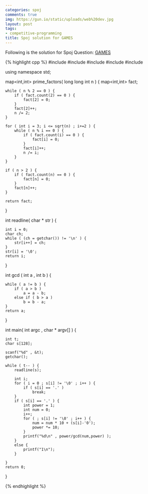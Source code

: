```yaml
---
categories: spoj
comments: true
img: https://gun.io/static/uploads/web%20dev.jpg
layout: post
tags:
- competitive-programming
title: Spoj solution for GAMES
---
```


Following is the solution for Spoj Question: [GAMES](http://www.spoj.com/problems/GAMES/)

{% highlight cpp %}
#include <iostream>
#include <cstdio>
#include <map>
#include <cmath>
#include <algorithm>

using namespace std;

map<int,int> prime_factors( long long int n ) {
	map<int,int> fact;

	while ( n % 2 == 0 ) {
		if ( fact.count(2) == 0 ) {
			fact[2] = 0;
		}
		fact[2]++;
		n /= 2;
	}

	for ( int i = 3; i <= sqrt(n) ; i+=2 ) {
		while ( n % i == 0 ) {
			if ( fact.count(i) == 0 ) {
				fact[i] = 0;
			}
			fact[i]++;
			n /= i;
		}
	}

	if ( n > 2 ) {
		if ( fact.count(n) == 0 ) {
			fact[n] = 0;
		}
		fact[n]++;
	}

	return fact;
}

int readline( char * str ) {

	int i = 0;
	char ch;
	while ( (ch = getchar()) != '\n' ) {
		str[i++] = ch;
	}
	str[i] = '\0';
	return i;
}

int gcd ( int a , int b ) {

	while ( a != b ) {
		if ( a > b )
			a = a - b;
		else if ( b > a )
			b = b - a;
	}
	return a;
}

int main( int argc , char * argv[] ) {

	int t;
	char s[128];

	scanf("%d" , &t);
	getchar();

	while ( t-- ) {
		readline(s);

		int i;
		for ( i = 0 ; s[i] != '\0' ; i++ ) {
			if ( s[i] == '.' )
				break;
		}
		if ( s[i] == '.' ) {
			int power = 1;
			int num = 0;
			i++;
			for ( ; s[i] != '\0' ; i++ ) {
				num = num * 10 + (s[i]-'0');
				power *= 10;
			}
			printf("%d\n" , power/gcd(num,power) );
		}
		else {
			printf("1\n");
		}

	}
	return 0;
}

{% endhighlight %}